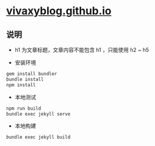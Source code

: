 # [vivaxyblog.github.io](https://vivaxyblog.github.io)

## 说明

- h1 为文章标题，文章内容不能包含 h1 ，只能使用 h2 ~ h5

- 安装环境

```sh
gem install bundler
bundle install
npm install
```

- 本地测试

```sh
npm run build
bundle exec jekyll serve
```

- 本地构建

```sh
bundle exec jekyll build
```
